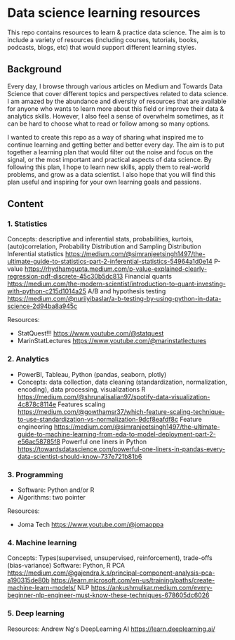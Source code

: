 # Data science learning resources
This repo contains resources to learn & practice data science. The aim is to include a variety of resources (including courses, tutorials, books, podcasts, blogs, etc) that would support different learning styles.

## Background
Every day, I browse through various articles on Medium and Towards Data Science that cover different topics and perspectives related to data science. I am amazed by the abundance and diversity of resources that are available for anyone who wants to learn more about this field or improve their data & analytics skills. However, I also feel a sense of overwhelm sometimes, as it can be hard to choose what to read or follow among so many options. 

I wanted to create this repo as a way of sharing what inspired me to continue learning and getting better and better every day. The aim is to put together a learning plan that would filter out the noise and focus on the signal, or the most important and practical aspects of data science. By following this plan, I hope to learn new skills, apply them to real-world problems, and grow as a data scientist. I also hope that you will find this plan useful and inspiring for your own learning goals and passions.

## Content
### 1. Statistics
Concepts: descriptive and inferential stats, probabilities, kurtois, (auto)correlation, Probability Distribution and Sampling Distribution
Inferential statistics  https://medium.com/@simranjeetsingh1497/the-ultimate-guide-to-statistics-part-2-inferential-statistics-54964a1d0e14
P-value https://rhydhamgupta.medium.com/p-value-explained-clearly-regression-pdf-discrete-45c30b5dc813
Financial quants https://medium.com/the-modern-scientist/introduction-to-quant-investing-with-python-c215d1014a25
A/B and hypothesis testing https://medium.com/@nuriiyibaslar/a-b-testing-by-using-python-in-data-science-2d94ba8a945c


Resources:
- StatQuest!!! https://www.youtube.com/@statquest
- MarinStatLectures https://www.youtube.com/@marinstatlectures

### 2. Analytics
- PowerBI, Tableau, Python (pandas, seaborn, plotly)
- Concepts: data collection, data cleaning (standardization, normalization, encoding), data processing, visualizations
R https://medium.com/@shrunalisalian97/spotify-data-visualization-4c878c8114e
Features scaling https://medium.com/@gowthamsr37/which-feature-scaling-technique-to-use-standardization-vs-normalization-9dcf8eafdf8c
Feature engineering https://medium.com/@simranjeetsingh1497/the-ultimate-guide-to-machine-learning-from-eda-to-model-deployment-part-2-e56ac58785f8
Powerful one liners in Python https://towardsdatascience.com/powerful-one-liners-in-pandas-every-data-scientist-should-know-737e721b81b6

### 3. Programming
- Software: Python and/or R
- Algorithms: two pointer

Resources:
- Joma Tech https://www.youtube.com/@jomaoppa
### 4. Machine learning
Concepts: Types(supervised, unsupervised, reinforcement), trade-offs (bias-variance)
Software: Python, R
PCA https://medium.com/@gajendra.k.s/principal-component-analysis-pca-a190315de80b
https://learn.microsoft.com/en-us/training/paths/create-machine-learn-models/
NLP https://ankushmulkar.medium.com/every-beginner-nlp-engineer-must-know-these-techniques-678605dc6026

### 5. Deep learning

Resources:
Andrew Ng's DeepLearning AI https://learn.deeplearning.ai/
